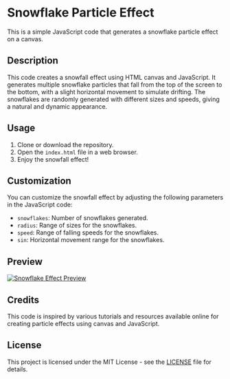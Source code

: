 # Snowflake Particle Effect

This is a simple JavaScript code that generates a snowflake particle effect on a canvas.

## Description

This code creates a snowfall effect using HTML canvas and JavaScript. It generates multiple snowflake particles that fall from the top of the screen to the bottom, with a slight horizontal movement to simulate drifting. The snowflakes are randomly generated with different sizes and speeds, giving a natural and dynamic appearance.

## Usage

1. Clone or download the repository.
2. Open the `index.html` file in a web browser.
3. Enjoy the snowfall effect!

## Customization

You can customize the snowfall effect by adjusting the following parameters in the JavaScript code:

- `snowflakes`: Number of snowflakes generated.
- `radius`: Range of sizes for the snowflakes.
- `speed`: Range of falling speeds for the snowflakes.
- `sin`: Horizontal movement range for the snowflakes.

## Preview

[![Snowflake Effect Preview](preview.png)](https://example.com)

## Credits

This code is inspired by various tutorials and resources available online for creating particle effects using canvas and JavaScript.

## License

This project is licensed under the MIT License - see the [LICENSE](LICENSE) file for details.
